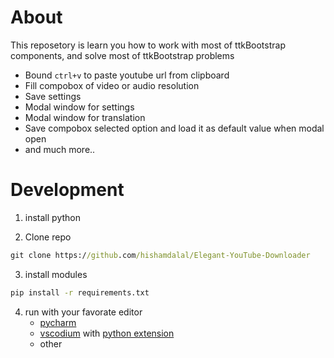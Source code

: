 # About
This reposetory is learn you how to work with most of ttkBootstrap components, and solve most of ttkBootstrap problems
- Bound `ctrl+v` to paste youtube url from clipboard
- Fill compobox of video or audio resolution
- Save settings
- Modal window for settings
- Modal window for translation
- Save compobox selected option and load it as default value when modal open
- and much more..

# Development

1) install python
   
2) Clone repo
``` cmd
git clone https://github.com/hishamdalal/Elegant-YouTube-Downloader
```

3) install modules
``` cmd
pip install -r requirements.txt
```

4) run with your favorate editor
   - [pycharm](https://www.jetbrains.com/pycharm/download/)
   - [vscodium](https://vscodium.com/) with [python extension](https://marketplace.visualstudio.com/items?itemName=ms-python.python)
   - other
